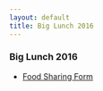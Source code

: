 ```yaml
---
layout: default
title: Big Lunch 2016
---
```


### Big Lunch 2016

- [Food Sharing Form](food-doodle)

